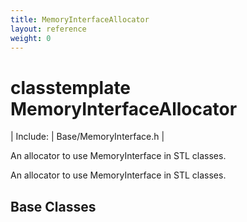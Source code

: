 ```yaml
---
title: MemoryInterfaceAllocator
layout: reference
weight: 0
---
```

classtemplate MemoryInterfaceAllocator
===

| Include: | Base/MemoryInterface.h |

An allocator to use MemoryInterface in STL classes.
  

[](/ref/.html)


An allocator to use MemoryInterface in STL classes.
  


Base Classes
---
[](/ref/.html)
